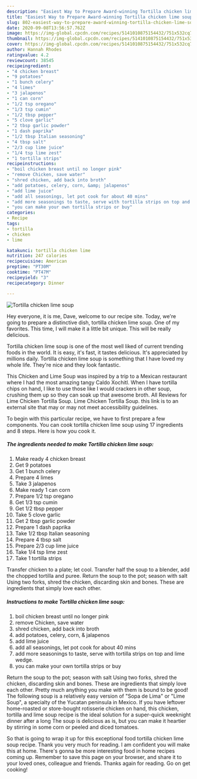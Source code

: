 ```yaml
---
description: "Easiest Way to Prepare Award-winning Tortilla chicken lime soup"
title: "Easiest Way to Prepare Award-winning Tortilla chicken lime soup"
slug: 802-easiest-way-to-prepare-award-winning-tortilla-chicken-lime-soup
date: 2020-09-08T13:56:57.762Z
image: https://img-global.cpcdn.com/recipes/5141010875154432/751x532cq70/tortilla-chicken-lime-soup-recipe-main-photo.jpg
thumbnail: https://img-global.cpcdn.com/recipes/5141010875154432/751x532cq70/tortilla-chicken-lime-soup-recipe-main-photo.jpg
cover: https://img-global.cpcdn.com/recipes/5141010875154432/751x532cq70/tortilla-chicken-lime-soup-recipe-main-photo.jpg
author: Hannah Rhodes
ratingvalue: 4.2
reviewcount: 38545
recipeingredient:
- "4 chicken breast"
- "9 potatoes"
- "1 bunch celery"
- "4 limes"
- "3 jalapenos"
- "1 can corn"
- "1/2 tsp oregano"
- "1/3 tsp cumin"
- "1/2 tbsp pepper"
- "5 clove garlic"
- "2 tbsp garlic powder"
- "1 dash paprika"
- "1/2 tbsp Italian seasoning"
- "4 tbsp salt"
- "2/3 cup lime juice"
- "1/4 tsp lime zest"
- "1 tortilla strips"
recipeinstructions:
- "boil chicken breast until no longer pink"
- "remove Chicken, save water"
- "shred chicken, add back into broth"
- "add potatoes, celery, corn, &amp; jalapenos"
- "add lime juice"
- "add all seasonings, let pot cook for about 40 mins"
- "add more seasonings to taste, serve with tortilla strips on top and lime wedge."
- "you can make your own tortilla strips or buy"
categories:
- Recipe
tags:
- tortilla
- chicken
- lime

katakunci: tortilla chicken lime 
nutrition: 247 calories
recipecuisine: American
preptime: "PT30M"
cooktime: "PT47M"
recipeyield: "3"
recipecategory: Dinner

---
```



![Tortilla chicken lime soup](https://img-global.cpcdn.com/recipes/5141010875154432/751x532cq70/tortilla-chicken-lime-soup-recipe-main-photo.jpg)

Hey everyone, it is me, Dave, welcome to our recipe site. Today, we're going to prepare a distinctive dish, tortilla chicken lime soup. One of my favorites. This time, I will make it a little bit unique. This will be really delicious.

Tortilla chicken lime soup is one of the most well liked of current trending foods in the world. It is easy, it's fast, it tastes delicious. It's appreciated by millions daily. Tortilla chicken lime soup is something that I have loved my whole life. They're nice and they look fantastic.

This Chicken and Lime Soup was inspired by a trip to a Mexican restaurant where I had the most amazing tangy Caldo Xochitl. When I have tortilla chips on hand, I like to use those like I would crackers in other soup, crushing them up so they can soak up that awesome broth. All Reviews for Lime Chicken Tortilla Soup. Lime Chicken Tortilla Soup. this link is to an external site that may or may not meet accessibility guidelines.


To begin with this particular recipe, we have to first prepare a few components. You can cook tortilla chicken lime soup using 17 ingredients and 8 steps. Here is how you cook it.

<!--inarticleads1-->

##### The ingredients needed to make Tortilla chicken lime soup:

1. Make ready 4 chicken breast
1. Get 9 potatoes
1. Get 1 bunch celery
1. Prepare 4 limes
1. Take 3 jalapenos
1. Make ready 1 can corn
1. Prepare 1/2 tsp oregano
1. Get 1/3 tsp cumin
1. Get 1/2 tbsp pepper
1. Take 5 clove garlic
1. Get 2 tbsp garlic powder
1. Prepare 1 dash paprika
1. Take 1/2 tbsp Italian seasoning
1. Prepare 4 tbsp salt
1. Prepare 2/3 cup lime juice
1. Take 1/4 tsp lime zest
1. Take 1 tortilla strips


Transfer chicken to a plate; let cool. Transfer half the soup to a blender, add the chopped tortilla and puree. Return the soup to the pot; season with salt Using two forks, shred the chicken, discarding skin and bones. These are ingredients that simply love each other. 

<!--inarticleads2-->

##### Instructions to make Tortilla chicken lime soup:

1. boil chicken breast until no longer pink
1. remove Chicken, save water
1. shred chicken, add back into broth
1. add potatoes, celery, corn, &amp; jalapenos
1. add lime juice
1. add all seasonings, let pot cook for about 40 mins
1. add more seasonings to taste, serve with tortilla strips on top and lime wedge.
1. you can make your own tortilla strips or buy


Return the soup to the pot; season with salt Using two forks, shred the chicken, discarding skin and bones. These are ingredients that simply love each other. Pretty much anything you make with them is bound to be good! The following soup is a relatively easy version of &#34;Sopa de Lima&#34; or &#34;Lime Soup&#34;, a specialty of the Yucatan peninsula in Mexico. If you have leftover home-roasted or store-bought rotisserie chicken on hand, this chicken, tortilla and lime soup recipe is the ideal solution for a super-quick weeknight dinner after a long The soup is delicious as is, but you can make it heartier by stirring in some corn or peeled and diced tomatoes. 

So that is going to wrap it up for this exceptional food tortilla chicken lime soup recipe. Thank you very much for reading. I am confident you will make this at home. There's gonna be more interesting food in home recipes coming up. Remember to save this page on your browser, and share it to your loved ones, colleague and friends. Thanks again for reading. Go on get cooking!
